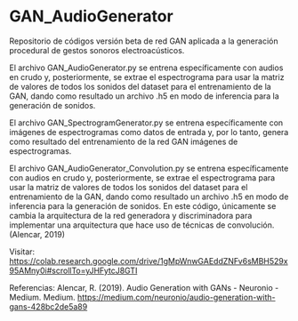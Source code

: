 # GAN_AudioGenerator
Repositorio de códigos versión beta de red GAN aplicada a la generación procedural de gestos sonoros electroacústicos.

El archivo GAN_AudioGenerator.py se entrena específicamente con audios en crudo y, posteriormente, se extrae el espectrograma para usar la matriz de valores de todos los sonidos del dataset para el entrenamiento de la GAN, dando como resultado un archivo .h5 en modo de inferencia para la generación de sonidos.

El archivo GAN_SpectrogramGenerator.py se entrena específicamente con imágenes de espectrogramas como datos de entrada y, por lo tanto, genera como resultado del entrenamiento de la red GAN imágenes de espectrogramas.

El archivo GAN_AudioGenerator_Convolution.py se entrena específicamente con audios en crudo y, posteriormente, se extrae el espectrograma para usar la matriz de valores de todos los sonidos del dataset para el entrenamiento de la GAN, dando como resultado un archivo .h5 en modo de inferencia para la generación de sonidos.
En este código, únicamente se cambia la arquitectura de la red generadora y discriminadora para implementar una arquitectura que hace uso de técnicas de convolución. (Alencar, 2019)

Visitar:
https://colab.research.google.com/drive/1gMpWnwGAEddZNFv6sMBH529x95AMny0i#scrollTo=yJHFytcJ8GTI


Referencias:
Alencar, R. (2019). Audio Generation with GANs - Neuronio - Medium. Medium. https://medium.com/neuronio/audio-generation-with-gans-428bc2de5a89
